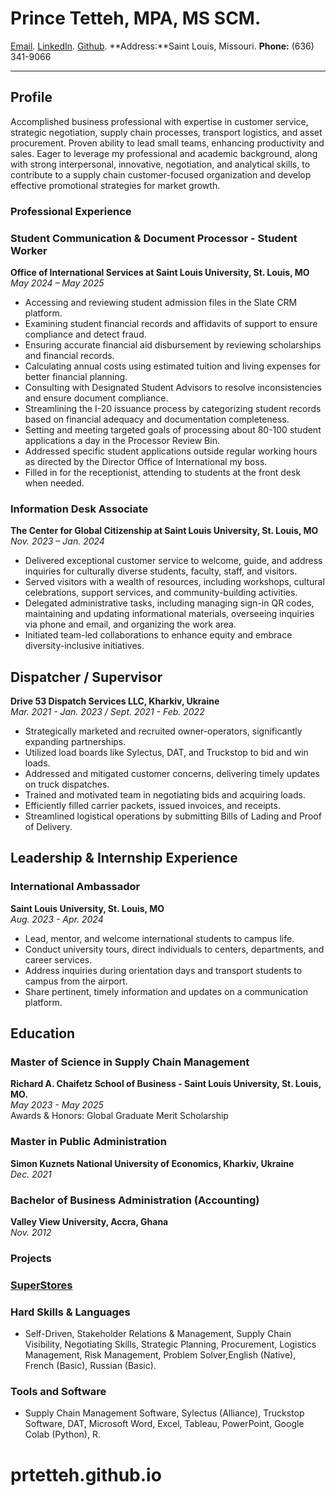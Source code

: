# **Prince Tetteh**, MPA, MS SCM.
[Email](mailto:prince.tetteh22@yahoo.com). [LinkedIn](https://www.linkedin.com/in/prince-tetteh-8a135774/). [Github](https://prtetteh.github.io).  **Address:**Saint Louis, Missouri.  **Phone:** (636) 341-9066

---
## Profile
Accomplished business professional with expertise in customer service, strategic negotiation, supply chain processes, transport logistics, and asset procurement. Proven ability to lead small teams, enhancing productivity and sales. Eager to leverage my professional and academic background, along with strong interpersonal, innovative, negotiation, and analytical skills, to contribute to a supply chain customer-focused organization and develop effective promotional strategies for market growth.
### Professional Experience
### Student Communication & Document Processor - Student Worker 
**Office of International Services at Saint Louis University, St. Louis, MO**  
*May 2024 – May 2025*
- Accessing and reviewing student admission files in the Slate CRM platform.
- Examining student financial records and affidavits of support to ensure compliance and detect fraud.
- Ensuring accurate financial aid disbursement by reviewing scholarships and financial records.
- Calculating annual costs using estimated tuition and living expenses for better financial planning.
- Consulting with Designated Student Advisors to resolve inconsistencies and ensure document compliance.
- Streamlining the I-20 issuance process by categorizing student records based on financial adequacy and documentation completeness.
- Setting and meeting targeted goals of processing about 80-100 student applications a day in the Processor Review Bin.
- Addressed specific student applications outside regular working hours as directed by the Director Office of International my boss.
- Filled in for the receptionist, attending to students at the front desk when needed.
 
### Information Desk Associate
**The Center for Global Citizenship at Saint Louis University, St. Louis, MO**  *Nov. 2023 – Jan. 2024*
- Delivered exceptional customer service to welcome, guide, and address inquiries for culturally diverse students, faculty, staff, and visitors.
- Served visitors with a wealth of resources, including workshops, cultural celebrations, support services, and community-building activities.
- Delegated administrative tasks, including managing sign-in QR codes, maintaining and updating informational materials, overseeing inquiries via phone and email, and organizing the work area.
- Initiated team-led collaborations to enhance equity and embrace diversity-inclusive initiatives.
 
## Dispatcher / Supervisor
**Drive 53 Dispatch Services LLC, Kharkiv, Ukraine**  
*Mar. 2021 - Jan. 2023 / Sept. 2021 - Feb. 2022*
- Strategically marketed and recruited owner-operators, significantly expanding partnerships.
- Utilized load boards like Sylectus, DAT, and Truckstop to bid and win loads.
- Addressed and mitigated customer concerns, delivering timely updates on truck dispatches.
- Trained and motivated team in negotiating bids and acquiring loads.
- Efficiently filled carrier packets, issued invoices, and receipts.
- Streamlined logistical operations by submitting Bills of Lading and Proof of Delivery.

## Leadership & Internship Experience
### International Ambassador
**Saint Louis University, St. Louis, MO**  
*Aug. 2023 - Apr. 2024*
- Lead, mentor, and welcome international students to campus life.
- Conduct university tours, direct individuals to centers, departments, and career services.
- Address inquiries during orientation days and transport students to campus from the airport.
- Share pertinent, timely information and updates on a communication platform.
  
## Education
### Master of Science in Supply Chain Management
**Richard A. Chaifetz School of Business - Saint Louis University, St. Louis, MO.**  
*May 2023 - May 2025*  
Awards & Honors: Global Graduate Merit Scholarship
### Master in Public Administration
**Simon Kuznets National University of Economics, Kharkiv, Ukraine**  
*Dec. 2021* 
### Bachelor of Business Administration (Accounting)
**Valley View University, Accra, Ghana**  
*Nov. 2012*

### **Projects**
### [SuperStores](https://prtetteh.github.io/Projects/)
### Hard Skills & Languages
- Self-Driven, Stakeholder Relations & Management, Supply Chain Visibility, Negotiating Skills, Strategic Planning, Procurement, Logistics Management, Risk Management, Problem Solver,English (Native), French (Basic), Russian (Basic).

### Tools and Software
- Supply Chain Management Software, Sylectus (Alliance), Truckstop Software, DAT, Microsoft Word, Excel, Tableau, PowerPoint, Google Colab (Python), R.



# prtetteh.github.io
